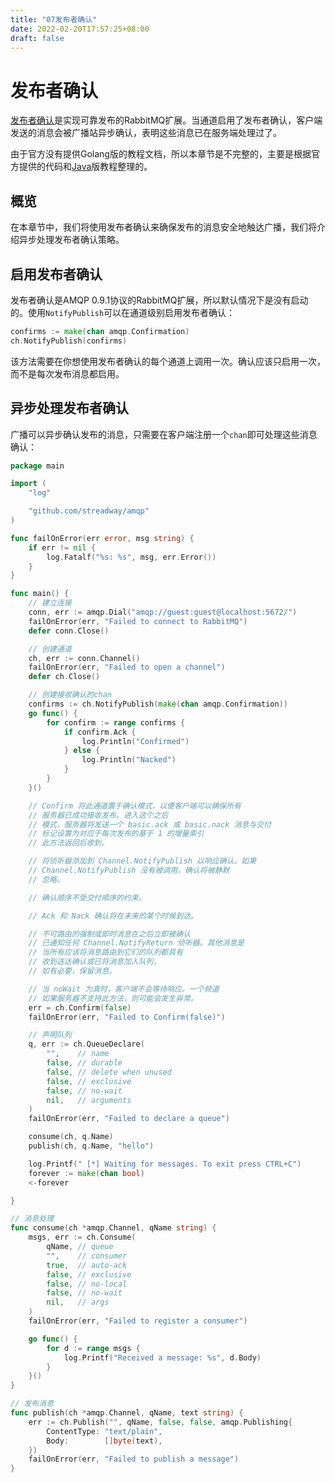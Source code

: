 ```yaml
---
title: "07发布者确认"
date: 2022-02-20T17:57:25+08:00
draft: false
---
```


# 发布者确认  

[发布者确认](https://www.rabbitmq.com/confirms.html#publisher-confirms)是实现可靠发布的RabbitMQ扩展。当通道启用了发布者确认，客户端发送的消息会被广播站异步确认，表明这些消息已在服务端处理过了。  

由于官方没有提供Golang版的教程文档，所以本章节是不完整的，主要是根据官方提供的代码和[Java](https://www.rabbitmq.com/tutorials/tutorial-seven-java.html)版教程整理的。

## 概览  

在本章节中，我们将使用发布者确认来确保发布的消息安全地触达广播，我们将介绍异步处理发布者确认策略。  

## 启用发布者确认  

发布者确认是AMQP 0.9.1协议的RabbitMQ扩展，所以默认情况下是没有启动的。使用`NotifyPublish`可以在通道级别启用发布者确认：  

```go
confirms := make(chan amqp.Confirmation)
ch.NotifyPublish(confirms)
```  

该方法需要在你想使用发布者确认的每个通道上调用一次。确认应该只启用一次，而不是每次发布消息都启用。  

## 异步处理发布者确认  

广播可以异步确认发布的消息，只需要在客户端注册一个`chan`即可处理这些消息确认：  

```go
package main

import (
	"log"

	"github.com/streadway/amqp"
)

func failOnError(err error, msg string) {
	if err != nil {
		log.Fatalf("%s: %s", msg, err.Error())
	}
}

func main() {
	// 建立连接
	conn, err := amqp.Dial("amqp://guest:guest@localhost:5672/")
	failOnError(err, "Failed to connect to RabbitMQ")
	defer conn.Close()

	// 创建通道
	ch, err := conn.Channel()
	failOnError(err, "Failed to open a channel")
	defer ch.Close()

	// 创建接收确认的chan
	confirms := ch.NotifyPublish(make(chan amqp.Confirmation))
	go func() {
		for confirm := range confirms {
			if confirm.Ack {
				log.Println("Confirmed")
			} else {
				log.Println("Nacked")
			}
		}
	}()

	// Confirm 将此通道置于确认模式，以便客户端可以确保所有
	// 服务器已成功接收发布。进入这个之后
	// 模式，服务器将发送一个 basic.ack 或 basic.nack 消息与交付
	// 标记设置为对应于每次发布的基于 1 的增量索引
	// 此方法返回后收到。

	// 将侦听器添加到 Channel.NotifyPublish 以响应确认。如果
	// Channel.NotifyPublish 没有被调用，确认将被静默
	// 忽略。

	// 确认顺序不受交付顺序的约束。

	// Ack 和 Nack 确认将在未来的某个时候到达。

	// 不可路由的强制或即时消息在之后立即被确认
	// 已通知任何 Channel.NotifyReturn 侦听器。其他消息是
	// 当所有应该将消息路由到它们的队列都具有
	// 收到送达确认或已将消息加入队列，
	// 如有必要，保留消息。

	// 当 noWait 为真时，客户端不会等待响应。一个频道
	// 如果服务器不支持此方法，则可能会发生异常。
	err = ch.Confirm(false)
	failOnError(err, "Failed to Confirm(false)")

	// 声明队列
	q, err := ch.QueueDeclare(
		"",    // name
		false, // durable
		false, // delete when unused
		false, // exclusive
		false, // no-wait
		nil,   // arguments
	)
	failOnError(err, "Failed to declare a queue")

	consume(ch, q.Name)
	publish(ch, q.Name, "hello")

	log.Printf(" [*] Waiting for messages. To exit press CTRL+C")
	forever := make(chan bool)
	<-forever

}

// 消息处理
func consume(ch *amqp.Channel, qName string) {
	msgs, err := ch.Consume(
		qName, // queue
		"",    // consumer
		true,  // auto-ack
		false, // exclusive
		false, // no-local
		false, // no-wait
		nil,   // args
	)
	failOnError(err, "Failed to register a consumer")

	go func() {
		for d := range msgs {
			log.Printf("Received a message: %s", d.Body)
		}
	}()
}

// 发布消息
func publish(ch *amqp.Channel, qName, text string) {
	err := ch.Publish("", qName, false, false, amqp.Publishing{
		ContentType: "text/plain",
		Body:        []byte(text),
	})
	failOnError(err, "Failed to publish a message")
}

```  